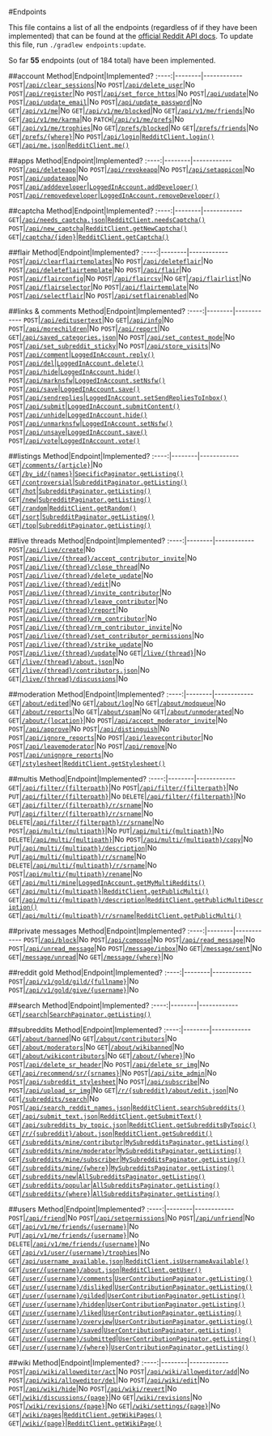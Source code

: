 <!--- Generated 2014-09-19 at 16:40:28 EDT. Use ./gradlew endpoints:update to update. DO NOT MODIFY DIRECTLY -->
#Endpoints

This file contains a list of all the endpoints (regardless of if they have been implemented) that can be found at the [official Reddit API docs](https://www.reddit.com/dev/api). To update this file, run `./gradlew endpoints:update`.

So far **55** endpoints (out of 184 total) have been implemented.

##account
Method|Endpoint|Implemented?
:----:|--------|------------
`POST`|[`/api/clear_sessions`](https://www.reddit.com/dev/api#POST_api_clear_sessions)|No
`POST`|[`/api/delete_user`](https://www.reddit.com/dev/api#POST_api_delete_user)|No
`POST`|[`/api/register`](https://www.reddit.com/dev/api#POST_api_register)|No
`POST`|[`/api/set_force_https`](https://www.reddit.com/dev/api#POST_api_set_force_https)|No
`POST`|[`/api/update`](https://www.reddit.com/dev/api#POST_api_update)|No
`POST`|[`/api/update_email`](https://www.reddit.com/dev/api#POST_api_update_email)|No
`POST`|[`/api/update_password`](https://www.reddit.com/dev/api#POST_api_update_password)|No
`GET`|[`/api/v1/me`](https://www.reddit.com/dev/api#GET_api_v1_me)|No
`GET`|[`/api/v1/me/blocked`](https://www.reddit.com/dev/api#GET_api_v1_me_blocked)|No
`GET`|[`/api/v1/me/friends`](https://www.reddit.com/dev/api#GET_api_v1_me_friends)|No
`GET`|[`/api/v1/me/karma`](https://www.reddit.com/dev/api#GET_api_v1_me_karma)|No
`PATCH`|[`/api/v1/me/prefs`](https://www.reddit.com/dev/api#PATCH_api_v1_me_prefs)|No
`GET`|[`/api/v1/me/trophies`](https://www.reddit.com/dev/api#GET_api_v1_me_trophies)|No
`GET`|[`/prefs/blocked`](https://www.reddit.com/dev/api#GET_prefs_blocked)|No
`GET`|[`/prefs/friends`](https://www.reddit.com/dev/api#GET_prefs_friends)|No
`GET`|[`/prefs/{where}`](https://www.reddit.com/dev/api#GET_prefs_%7Bwhere%7D)|No
`POST`|[`/api/login`](https://www.reddit.com/dev/api#POST_api_login)|[`RedditClient.login()`](https://thatjavanerd.github.io/JRAW/docs//0.3.0/net/dean/jraw/RedditClient#login-java.lang.String-java.lang.String-)
`GET`|[`/api/me.json`](https://www.reddit.com/dev/api#GET_api_me.json)|[`RedditClient.me()`](https://thatjavanerd.github.io/JRAW/docs//0.3.0/net/dean/jraw/RedditClient#me--)

##apps
Method|Endpoint|Implemented?
:----:|--------|------------
`POST`|[`/api/deleteapp`](https://www.reddit.com/dev/api#POST_api_deleteapp)|No
`POST`|[`/api/revokeapp`](https://www.reddit.com/dev/api#POST_api_revokeapp)|No
`POST`|[`/api/setappicon`](https://www.reddit.com/dev/api#POST_api_setappicon)|No
`POST`|[`/api/updateapp`](https://www.reddit.com/dev/api#POST_api_updateapp)|No
`POST`|[`/api/adddeveloper`](https://www.reddit.com/dev/api#POST_api_adddeveloper)|[`LoggedInAccount.addDeveloper()`](https://thatjavanerd.github.io/JRAW/docs//0.3.0/net/dean/jraw/models/LoggedInAccount#addDeveloper-java.lang.String-java.lang.String-)
`POST`|[`/api/removedeveloper`](https://www.reddit.com/dev/api#POST_api_removedeveloper)|[`LoggedInAccount.removeDeveloper()`](https://thatjavanerd.github.io/JRAW/docs//0.3.0/net/dean/jraw/models/LoggedInAccount#removeDeveloper-java.lang.String-java.lang.String-)

##captcha
Method|Endpoint|Implemented?
:----:|--------|------------
`GET`|[`/api/needs_captcha.json`](https://www.reddit.com/dev/api#GET_api_needs_captcha.json)|[`RedditClient.needsCaptcha()`](https://thatjavanerd.github.io/JRAW/docs//0.3.0/net/dean/jraw/RedditClient#needsCaptcha--)
`POST`|[`/api/new_captcha`](https://www.reddit.com/dev/api#POST_api_new_captcha)|[`RedditClient.getNewCaptcha()`](https://thatjavanerd.github.io/JRAW/docs//0.3.0/net/dean/jraw/RedditClient#getNewCaptcha--)
`GET`|[`/captcha/{iden}`](https://www.reddit.com/dev/api#GET_captcha_%7Biden%7D)|[`RedditClient.getCaptcha()`](https://thatjavanerd.github.io/JRAW/docs//0.3.0/net/dean/jraw/RedditClient#getCaptcha-java.lang.String-)

##flair
Method|Endpoint|Implemented?
:----:|--------|------------
`POST`|[`/api/clearflairtemplates`](https://www.reddit.com/dev/api#POST_api_clearflairtemplates)|No
`POST`|[`/api/deleteflair`](https://www.reddit.com/dev/api#POST_api_deleteflair)|No
`POST`|[`/api/deleteflairtemplate`](https://www.reddit.com/dev/api#POST_api_deleteflairtemplate)|No
`POST`|[`/api/flair`](https://www.reddit.com/dev/api#POST_api_flair)|No
`POST`|[`/api/flairconfig`](https://www.reddit.com/dev/api#POST_api_flairconfig)|No
`POST`|[`/api/flaircsv`](https://www.reddit.com/dev/api#POST_api_flaircsv)|No
`GET`|[`/api/flairlist`](https://www.reddit.com/dev/api#GET_api_flairlist)|No
`POST`|[`/api/flairselector`](https://www.reddit.com/dev/api#POST_api_flairselector)|No
`POST`|[`/api/flairtemplate`](https://www.reddit.com/dev/api#POST_api_flairtemplate)|No
`POST`|[`/api/selectflair`](https://www.reddit.com/dev/api#POST_api_selectflair)|No
`POST`|[`/api/setflairenabled`](https://www.reddit.com/dev/api#POST_api_setflairenabled)|No

##links & comments
Method|Endpoint|Implemented?
:----:|--------|------------
`POST`|[`/api/editusertext`](https://www.reddit.com/dev/api#POST_api_editusertext)|No
`GET`|[`/api/info`](https://www.reddit.com/dev/api#GET_api_info)|No
`POST`|[`/api/morechildren`](https://www.reddit.com/dev/api#POST_api_morechildren)|No
`POST`|[`/api/report`](https://www.reddit.com/dev/api#POST_api_report)|No
`GET`|[`/api/saved_categories.json`](https://www.reddit.com/dev/api#GET_api_saved_categories.json)|No
`POST`|[`/api/set_contest_mode`](https://www.reddit.com/dev/api#POST_api_set_contest_mode)|No
`POST`|[`/api/set_subreddit_sticky`](https://www.reddit.com/dev/api#POST_api_set_subreddit_sticky)|No
`POST`|[`/api/store_visits`](https://www.reddit.com/dev/api#POST_api_store_visits)|No
`POST`|[`/api/comment`](https://www.reddit.com/dev/api#POST_api_comment)|[`LoggedInAccount.reply()`](https://thatjavanerd.github.io/JRAW/docs//0.3.0/net/dean/jraw/models/LoggedInAccount#reply-java.lang.String-java.lang.String-)
`POST`|[`/api/del`](https://www.reddit.com/dev/api#POST_api_del)|[`LoggedInAccount.delete()`](https://thatjavanerd.github.io/JRAW/docs//0.3.0/net/dean/jraw/models/LoggedInAccount#delete-java.lang.String-)
`POST`|[`/api/hide`](https://www.reddit.com/dev/api#POST_api_hide)|[`LoggedInAccount.hide()`](https://thatjavanerd.github.io/JRAW/docs//0.3.0/net/dean/jraw/models/LoggedInAccount#hide-net.dean.jraw.models.core.Submission-boolean-)
`POST`|[`/api/marknsfw`](https://www.reddit.com/dev/api#POST_api_marknsfw)|[`LoggedInAccount.setNsfw()`](https://thatjavanerd.github.io/JRAW/docs//0.3.0/net/dean/jraw/models/LoggedInAccount#setNsfw-net.dean.jraw.models.core.Submission-boolean-)
`POST`|[`/api/save`](https://www.reddit.com/dev/api#POST_api_save)|[`LoggedInAccount.save()`](https://thatjavanerd.github.io/JRAW/docs//0.3.0/net/dean/jraw/models/LoggedInAccount#save-net.dean.jraw.models.core.Submission-boolean-)
`POST`|[`/api/sendreplies`](https://www.reddit.com/dev/api#POST_api_sendreplies)|[`LoggedInAccount.setSendRepliesToInbox()`](https://thatjavanerd.github.io/JRAW/docs//0.3.0/net/dean/jraw/models/LoggedInAccount#setSendRepliesToInbox-net.dean.jraw.models.core.Submission-boolean-)
`POST`|[`/api/submit`](https://www.reddit.com/dev/api#POST_api_submit)|[`LoggedInAccount.submitContent()`](https://thatjavanerd.github.io/JRAW/docs//0.3.0/net/dean/jraw/models/LoggedInAccount#submitContent-net.dean.jraw.models.LoggedInAccount$SubmissionBuilder-net.dean.jraw.models.Captcha-java.lang.String-)
`POST`|[`/api/unhide`](https://www.reddit.com/dev/api#POST_api_unhide)|[`LoggedInAccount.hide()`](https://thatjavanerd.github.io/JRAW/docs//0.3.0/net/dean/jraw/models/LoggedInAccount#hide-net.dean.jraw.models.core.Submission-boolean-)
`POST`|[`/api/unmarknsfw`](https://www.reddit.com/dev/api#POST_api_unmarknsfw)|[`LoggedInAccount.setNsfw()`](https://thatjavanerd.github.io/JRAW/docs//0.3.0/net/dean/jraw/models/LoggedInAccount#setNsfw-net.dean.jraw.models.core.Submission-boolean-)
`POST`|[`/api/unsave`](https://www.reddit.com/dev/api#POST_api_unsave)|[`LoggedInAccount.save()`](https://thatjavanerd.github.io/JRAW/docs//0.3.0/net/dean/jraw/models/LoggedInAccount#save-net.dean.jraw.models.core.Submission-boolean-)
`POST`|[`/api/vote`](https://www.reddit.com/dev/api#POST_api_vote)|[`LoggedInAccount.vote()`](https://thatjavanerd.github.io/JRAW/docs//0.3.0/net/dean/jraw/models/LoggedInAccount#vote-net.dean.jraw.models.core.Thing-net.dean.jraw.models.VoteDirection-)

##listings
Method|Endpoint|Implemented?
:----:|--------|------------
`GET`|[`/comments/{article}`](https://www.reddit.com/dev/api#GET_comments_%7Barticle%7D)|No
`GET`|[`/by_id/{names}`](https://www.reddit.com/dev/api#GET_by_id_%7Bnames%7D)|[`SpecificPaginator.getListing()`](https://thatjavanerd.github.io/JRAW/docs//0.3.0/net/dean/jraw/pagination/SpecificPaginator#getListing-boolean-)
`GET`|[`/controversial`](https://www.reddit.com/dev/api#GET_controversial)|[`SubredditPaginator.getListing()`](https://thatjavanerd.github.io/JRAW/docs//0.3.0/net/dean/jraw/pagination/SubredditPaginator#getListing-boolean-)
`GET`|[`/hot`](https://www.reddit.com/dev/api#GET_hot)|[`SubredditPaginator.getListing()`](https://thatjavanerd.github.io/JRAW/docs//0.3.0/net/dean/jraw/pagination/SubredditPaginator#getListing-boolean-)
`GET`|[`/new`](https://www.reddit.com/dev/api#GET_new)|[`SubredditPaginator.getListing()`](https://thatjavanerd.github.io/JRAW/docs//0.3.0/net/dean/jraw/pagination/SubredditPaginator#getListing-boolean-)
`GET`|[`/random`](https://www.reddit.com/dev/api#GET_random)|[`RedditClient.getRandom()`](https://thatjavanerd.github.io/JRAW/docs//0.3.0/net/dean/jraw/RedditClient#getRandom-java.lang.String-)
`GET`|[`/sort`](https://www.reddit.com/dev/api#GET_sort)|[`SubredditPaginator.getListing()`](https://thatjavanerd.github.io/JRAW/docs//0.3.0/net/dean/jraw/pagination/SubredditPaginator#getListing-boolean-)
`GET`|[`/top`](https://www.reddit.com/dev/api#GET_top)|[`SubredditPaginator.getListing()`](https://thatjavanerd.github.io/JRAW/docs//0.3.0/net/dean/jraw/pagination/SubredditPaginator#getListing-boolean-)

##live threads
Method|Endpoint|Implemented?
:----:|--------|------------
`POST`|[`/api/live/create`](https://www.reddit.com/dev/api#POST_api_live_create)|No
`POST`|[`/api/live/{thread}/accept_contributor_invite`](https://www.reddit.com/dev/api#POST_api_live_%7Bthread%7D_accept_contributor_invite)|No
`POST`|[`/api/live/{thread}/close_thread`](https://www.reddit.com/dev/api#POST_api_live_%7Bthread%7D_close_thread)|No
`POST`|[`/api/live/{thread}/delete_update`](https://www.reddit.com/dev/api#POST_api_live_%7Bthread%7D_delete_update)|No
`POST`|[`/api/live/{thread}/edit`](https://www.reddit.com/dev/api#POST_api_live_%7Bthread%7D_edit)|No
`POST`|[`/api/live/{thread}/invite_contributor`](https://www.reddit.com/dev/api#POST_api_live_%7Bthread%7D_invite_contributor)|No
`POST`|[`/api/live/{thread}/leave_contributor`](https://www.reddit.com/dev/api#POST_api_live_%7Bthread%7D_leave_contributor)|No
`POST`|[`/api/live/{thread}/report`](https://www.reddit.com/dev/api#POST_api_live_%7Bthread%7D_report)|No
`POST`|[`/api/live/{thread}/rm_contributor`](https://www.reddit.com/dev/api#POST_api_live_%7Bthread%7D_rm_contributor)|No
`POST`|[`/api/live/{thread}/rm_contributor_invite`](https://www.reddit.com/dev/api#POST_api_live_%7Bthread%7D_rm_contributor_invite)|No
`POST`|[`/api/live/{thread}/set_contributor_permissions`](https://www.reddit.com/dev/api#POST_api_live_%7Bthread%7D_set_contributor_permissions)|No
`POST`|[`/api/live/{thread}/strike_update`](https://www.reddit.com/dev/api#POST_api_live_%7Bthread%7D_strike_update)|No
`POST`|[`/api/live/{thread}/update`](https://www.reddit.com/dev/api#POST_api_live_%7Bthread%7D_update)|No
`GET`|[`/live/{thread}`](https://www.reddit.com/dev/api#GET_live_%7Bthread%7D)|No
`GET`|[`/live/{thread}/about.json`](https://www.reddit.com/dev/api#GET_live_%7Bthread%7D_about.json)|No
`GET`|[`/live/{thread}/contributors.json`](https://www.reddit.com/dev/api#GET_live_%7Bthread%7D_contributors.json)|No
`GET`|[`/live/{thread}/discussions`](https://www.reddit.com/dev/api#GET_live_%7Bthread%7D_discussions)|No

##moderation
Method|Endpoint|Implemented?
:----:|--------|------------
`GET`|[`/about/edited`](https://www.reddit.com/dev/api#GET_about_edited)|No
`GET`|[`/about/log`](https://www.reddit.com/dev/api#GET_about_log)|No
`GET`|[`/about/modqueue`](https://www.reddit.com/dev/api#GET_about_modqueue)|No
`GET`|[`/about/reports`](https://www.reddit.com/dev/api#GET_about_reports)|No
`GET`|[`/about/spam`](https://www.reddit.com/dev/api#GET_about_spam)|No
`GET`|[`/about/unmoderated`](https://www.reddit.com/dev/api#GET_about_unmoderated)|No
`GET`|[`/about/{location}`](https://www.reddit.com/dev/api#GET_about_%7Blocation%7D)|No
`POST`|[`/api/accept_moderator_invite`](https://www.reddit.com/dev/api#POST_api_accept_moderator_invite)|No
`POST`|[`/api/approve`](https://www.reddit.com/dev/api#POST_api_approve)|No
`POST`|[`/api/distinguish`](https://www.reddit.com/dev/api#POST_api_distinguish)|No
`POST`|[`/api/ignore_reports`](https://www.reddit.com/dev/api#POST_api_ignore_reports)|No
`POST`|[`/api/leavecontributor`](https://www.reddit.com/dev/api#POST_api_leavecontributor)|No
`POST`|[`/api/leavemoderator`](https://www.reddit.com/dev/api#POST_api_leavemoderator)|No
`POST`|[`/api/remove`](https://www.reddit.com/dev/api#POST_api_remove)|No
`POST`|[`/api/unignore_reports`](https://www.reddit.com/dev/api#POST_api_unignore_reports)|No
`GET`|[`/stylesheet`](https://www.reddit.com/dev/api#GET_stylesheet)|[`RedditClient.getStylesheet()`](https://thatjavanerd.github.io/JRAW/docs//0.3.0/net/dean/jraw/RedditClient#getStylesheet-java.lang.String-)

##multis
Method|Endpoint|Implemented?
:----:|--------|------------
`GET`|[`/api/filter/{filterpath}`](https://www.reddit.com/dev/api#GET_api_filter_%7Bfilterpath%7D)|No
`POST`|[`/api/filter/{filterpath}`](https://www.reddit.com/dev/api#POST_api_filter_%7Bfilterpath%7D)|No
`PUT`|[`/api/filter/{filterpath}`](https://www.reddit.com/dev/api#PUT_api_filter_%7Bfilterpath%7D)|No
`DELETE`|[`/api/filter/{filterpath}`](https://www.reddit.com/dev/api#DELETE_api_filter_%7Bfilterpath%7D)|No
`GET`|[`/api/filter/{filterpath}/r/srname`](https://www.reddit.com/dev/api#GET_api_filter_%7Bfilterpath%7D_r_srname)|No
`PUT`|[`/api/filter/{filterpath}/r/srname`](https://www.reddit.com/dev/api#PUT_api_filter_%7Bfilterpath%7D_r_srname)|No
`DELETE`|[`/api/filter/{filterpath}/r/srname`](https://www.reddit.com/dev/api#DELETE_api_filter_%7Bfilterpath%7D_r_srname)|No
`POST`|[`/api/multi/{multipath}`](https://www.reddit.com/dev/api#POST_api_multi_%7Bmultipath%7D)|No
`PUT`|[`/api/multi/{multipath}`](https://www.reddit.com/dev/api#PUT_api_multi_%7Bmultipath%7D)|No
`DELETE`|[`/api/multi/{multipath}`](https://www.reddit.com/dev/api#DELETE_api_multi_%7Bmultipath%7D)|No
`POST`|[`/api/multi/{multipath}/copy`](https://www.reddit.com/dev/api#POST_api_multi_%7Bmultipath%7D_copy)|No
`PUT`|[`/api/multi/{multipath}/description`](https://www.reddit.com/dev/api#PUT_api_multi_%7Bmultipath%7D_description)|No
`PUT`|[`/api/multi/{multipath}/r/srname`](https://www.reddit.com/dev/api#PUT_api_multi_%7Bmultipath%7D_r_srname)|No
`DELETE`|[`/api/multi/{multipath}/r/srname`](https://www.reddit.com/dev/api#DELETE_api_multi_%7Bmultipath%7D_r_srname)|No
`POST`|[`/api/multi/{multipath}/rename`](https://www.reddit.com/dev/api#POST_api_multi_%7Bmultipath%7D_rename)|No
`GET`|[`/api/multi/mine`](https://www.reddit.com/dev/api#GET_api_multi_mine)|[`LoggedInAccount.getMyMultiReddits()`](https://thatjavanerd.github.io/JRAW/docs//0.3.0/net/dean/jraw/models/LoggedInAccount#getMyMultiReddits--)
`GET`|[`/api/multi/{multipath}`](https://www.reddit.com/dev/api#GET_api_multi_%7Bmultipath%7D)|[`RedditClient.getPublicMulti()`](https://thatjavanerd.github.io/JRAW/docs//0.3.0/net/dean/jraw/RedditClient#getPublicMulti-java.lang.String-java.lang.String-)
`GET`|[`/api/multi/{multipath}/description`](https://www.reddit.com/dev/api#GET_api_multi_%7Bmultipath%7D_description)|[`RedditClient.getPublicMultiDescription()`](https://thatjavanerd.github.io/JRAW/docs//0.3.0/net/dean/jraw/RedditClient#getPublicMultiDescription-java.lang.String-java.lang.String-)
`GET`|[`/api/multi/{multipath}/r/srname`](https://www.reddit.com/dev/api#GET_api_multi_%7Bmultipath%7D_r_srname)|[`RedditClient.getPublicMulti()`](https://thatjavanerd.github.io/JRAW/docs//0.3.0/net/dean/jraw/RedditClient#getPublicMulti-java.lang.String-java.lang.String-)

##private messages
Method|Endpoint|Implemented?
:----:|--------|------------
`POST`|[`/api/block`](https://www.reddit.com/dev/api#POST_api_block)|No
`POST`|[`/api/compose`](https://www.reddit.com/dev/api#POST_api_compose)|No
`POST`|[`/api/read_message`](https://www.reddit.com/dev/api#POST_api_read_message)|No
`POST`|[`/api/unread_message`](https://www.reddit.com/dev/api#POST_api_unread_message)|No
`POST`|[`/message/inbox`](https://www.reddit.com/dev/api#POST_message_inbox)|No
`GET`|[`/message/sent`](https://www.reddit.com/dev/api#GET_message_sent)|No
`GET`|[`/message/unread`](https://www.reddit.com/dev/api#GET_message_unread)|No
`GET`|[`/message/{where}`](https://www.reddit.com/dev/api#GET_message_%7Bwhere%7D)|No

##reddit gold
Method|Endpoint|Implemented?
:----:|--------|------------
`POST`|[`/api/v1/gold/gild/{fullname}`](https://www.reddit.com/dev/api#POST_api_v1_gold_gild_%7Bfullname%7D)|No
`POST`|[`/api/v1/gold/give/{username}`](https://www.reddit.com/dev/api#POST_api_v1_gold_give_%7Busername%7D)|No

##search
Method|Endpoint|Implemented?
:----:|--------|------------
`GET`|[`/search`](https://www.reddit.com/dev/api#GET_search)|[`SearchPaginator.getListing()`](https://thatjavanerd.github.io/JRAW/docs//0.3.0/net/dean/jraw/pagination/SearchPaginator#getListing-boolean-)

##subreddits
Method|Endpoint|Implemented?
:----:|--------|------------
`GET`|[`/about/banned`](https://www.reddit.com/dev/api#GET_about_banned)|No
`GET`|[`/about/contributors`](https://www.reddit.com/dev/api#GET_about_contributors)|No
`GET`|[`/about/moderators`](https://www.reddit.com/dev/api#GET_about_moderators)|No
`GET`|[`/about/wikibanned`](https://www.reddit.com/dev/api#GET_about_wikibanned)|No
`GET`|[`/about/wikicontributors`](https://www.reddit.com/dev/api#GET_about_wikicontributors)|No
`GET`|[`/about/{where}`](https://www.reddit.com/dev/api#GET_about_%7Bwhere%7D)|No
`POST`|[`/api/delete_sr_header`](https://www.reddit.com/dev/api#POST_api_delete_sr_header)|No
`POST`|[`/api/delete_sr_img`](https://www.reddit.com/dev/api#POST_api_delete_sr_img)|No
`GET`|[`/api/recommend/sr/{srnames}`](https://www.reddit.com/dev/api#GET_api_recommend_sr_%7Bsrnames%7D)|No
`POST`|[`/api/site_admin`](https://www.reddit.com/dev/api#POST_api_site_admin)|No
`POST`|[`/api/subreddit_stylesheet`](https://www.reddit.com/dev/api#POST_api_subreddit_stylesheet)|No
`POST`|[`/api/subscribe`](https://www.reddit.com/dev/api#POST_api_subscribe)|No
`POST`|[`/api/upload_sr_img`](https://www.reddit.com/dev/api#POST_api_upload_sr_img)|No
`GET`|[`/r/{subreddit}/about/edit.json`](https://www.reddit.com/dev/api#GET_r_%7Bsubreddit%7D_about_edit.json)|No
`GET`|[`/subreddits/search`](https://www.reddit.com/dev/api#GET_subreddits_search)|No
`POST`|[`/api/search_reddit_names.json`](https://www.reddit.com/dev/api#POST_api_search_reddit_names.json)|[`RedditClient.searchSubreddits()`](https://thatjavanerd.github.io/JRAW/docs//0.3.0/net/dean/jraw/RedditClient#searchSubreddits-java.lang.String-boolean-)
`GET`|[`/api/submit_text.json`](https://www.reddit.com/dev/api#GET_api_submit_text.json)|[`RedditClient.getSubmitText()`](https://thatjavanerd.github.io/JRAW/docs//0.3.0/net/dean/jraw/RedditClient#getSubmitText-java.lang.String-)
`GET`|[`/api/subreddits_by_topic.json`](https://www.reddit.com/dev/api#GET_api_subreddits_by_topic.json)|[`RedditClient.getSubredditsByTopic()`](https://thatjavanerd.github.io/JRAW/docs//0.3.0/net/dean/jraw/RedditClient#getSubredditsByTopic-java.lang.String-)
`GET`|[`/r/{subreddit}/about.json`](https://www.reddit.com/dev/api#GET_r_%7Bsubreddit%7D_about.json)|[`RedditClient.getSubreddit()`](https://thatjavanerd.github.io/JRAW/docs//0.3.0/net/dean/jraw/RedditClient#getSubreddit-java.lang.String-)
`GET`|[`/subreddits/mine/contributor`](https://www.reddit.com/dev/api#GET_subreddits_mine_contributor)|[`MySubredditsPaginator.getListing()`](https://thatjavanerd.github.io/JRAW/docs//0.3.0/net/dean/jraw/pagination/MySubredditsPaginator#getListing-boolean-)
`GET`|[`/subreddits/mine/moderator`](https://www.reddit.com/dev/api#GET_subreddits_mine_moderator)|[`MySubredditsPaginator.getListing()`](https://thatjavanerd.github.io/JRAW/docs//0.3.0/net/dean/jraw/pagination/MySubredditsPaginator#getListing-boolean-)
`GET`|[`/subreddits/mine/subscriber`](https://www.reddit.com/dev/api#GET_subreddits_mine_subscriber)|[`MySubredditsPaginator.getListing()`](https://thatjavanerd.github.io/JRAW/docs//0.3.0/net/dean/jraw/pagination/MySubredditsPaginator#getListing-boolean-)
`GET`|[`/subreddits/mine/{where}`](https://www.reddit.com/dev/api#GET_subreddits_mine_%7Bwhere%7D)|[`MySubredditsPaginator.getListing()`](https://thatjavanerd.github.io/JRAW/docs//0.3.0/net/dean/jraw/pagination/MySubredditsPaginator#getListing-boolean-)
`GET`|[`/subreddits/new`](https://www.reddit.com/dev/api#GET_subreddits_new)|[`AllSubredditsPaginator.getListing()`](https://thatjavanerd.github.io/JRAW/docs//0.3.0/net/dean/jraw/pagination/AllSubredditsPaginator#getListing-boolean-)
`GET`|[`/subreddits/popular`](https://www.reddit.com/dev/api#GET_subreddits_popular)|[`AllSubredditsPaginator.getListing()`](https://thatjavanerd.github.io/JRAW/docs//0.3.0/net/dean/jraw/pagination/AllSubredditsPaginator#getListing-boolean-)
`GET`|[`/subreddits/{where}`](https://www.reddit.com/dev/api#GET_subreddits_%7Bwhere%7D)|[`AllSubredditsPaginator.getListing()`](https://thatjavanerd.github.io/JRAW/docs//0.3.0/net/dean/jraw/pagination/AllSubredditsPaginator#getListing-boolean-)

##users
Method|Endpoint|Implemented?
:----:|--------|------------
`POST`|[`/api/friend`](https://www.reddit.com/dev/api#POST_api_friend)|No
`POST`|[`/api/setpermissions`](https://www.reddit.com/dev/api#POST_api_setpermissions)|No
`POST`|[`/api/unfriend`](https://www.reddit.com/dev/api#POST_api_unfriend)|No
`GET`|[`/api/v1/me/friends/{username}`](https://www.reddit.com/dev/api#GET_api_v1_me_friends_%7Busername%7D)|No
`PUT`|[`/api/v1/me/friends/{username}`](https://www.reddit.com/dev/api#PUT_api_v1_me_friends_%7Busername%7D)|No
`DELETE`|[`/api/v1/me/friends/{username}`](https://www.reddit.com/dev/api#DELETE_api_v1_me_friends_%7Busername%7D)|No
`GET`|[`/api/v1/user/{username}/trophies`](https://www.reddit.com/dev/api#GET_api_v1_user_%7Busername%7D_trophies)|No
`GET`|[`/api/username_available.json`](https://www.reddit.com/dev/api#GET_api_username_available.json)|[`RedditClient.isUsernameAvailable()`](https://thatjavanerd.github.io/JRAW/docs//0.3.0/net/dean/jraw/RedditClient#isUsernameAvailable-java.lang.String-)
`GET`|[`/user/{username}/about.json`](https://www.reddit.com/dev/api#GET_user_%7Busername%7D_about.json)|[`RedditClient.getUser()`](https://thatjavanerd.github.io/JRAW/docs//0.3.0/net/dean/jraw/RedditClient#getUser-java.lang.String-)
`GET`|[`/user/{username}/comments`](https://www.reddit.com/dev/api#GET_user_%7Busername%7D_comments)|[`UserContributionPaginator.getListing()`](https://thatjavanerd.github.io/JRAW/docs//0.3.0/net/dean/jraw/pagination/UserContributionPaginator#getListing-boolean-)
`GET`|[`/user/{username}/disliked`](https://www.reddit.com/dev/api#GET_user_%7Busername%7D_disliked)|[`UserContributionPaginator.getListing()`](https://thatjavanerd.github.io/JRAW/docs//0.3.0/net/dean/jraw/pagination/UserContributionPaginator#getListing-boolean-)
`GET`|[`/user/{username}/gilded`](https://www.reddit.com/dev/api#GET_user_%7Busername%7D_gilded)|[`UserContributionPaginator.getListing()`](https://thatjavanerd.github.io/JRAW/docs//0.3.0/net/dean/jraw/pagination/UserContributionPaginator#getListing-boolean-)
`GET`|[`/user/{username}/hidden`](https://www.reddit.com/dev/api#GET_user_%7Busername%7D_hidden)|[`UserContributionPaginator.getListing()`](https://thatjavanerd.github.io/JRAW/docs//0.3.0/net/dean/jraw/pagination/UserContributionPaginator#getListing-boolean-)
`GET`|[`/user/{username}/liked`](https://www.reddit.com/dev/api#GET_user_%7Busername%7D_liked)|[`UserContributionPaginator.getListing()`](https://thatjavanerd.github.io/JRAW/docs//0.3.0/net/dean/jraw/pagination/UserContributionPaginator#getListing-boolean-)
`GET`|[`/user/{username}/overview`](https://www.reddit.com/dev/api#GET_user_%7Busername%7D_overview)|[`UserContributionPaginator.getListing()`](https://thatjavanerd.github.io/JRAW/docs//0.3.0/net/dean/jraw/pagination/UserContributionPaginator#getListing-boolean-)
`GET`|[`/user/{username}/saved`](https://www.reddit.com/dev/api#GET_user_%7Busername%7D_saved)|[`UserContributionPaginator.getListing()`](https://thatjavanerd.github.io/JRAW/docs//0.3.0/net/dean/jraw/pagination/UserContributionPaginator#getListing-boolean-)
`GET`|[`/user/{username}/submitted`](https://www.reddit.com/dev/api#GET_user_%7Busername%7D_submitted)|[`UserContributionPaginator.getListing()`](https://thatjavanerd.github.io/JRAW/docs//0.3.0/net/dean/jraw/pagination/UserContributionPaginator#getListing-boolean-)
`GET`|[`/user/{username}/{where}`](https://www.reddit.com/dev/api#GET_user_%7Busername%7D_%7Bwhere%7D)|[`UserContributionPaginator.getListing()`](https://thatjavanerd.github.io/JRAW/docs//0.3.0/net/dean/jraw/pagination/UserContributionPaginator#getListing-boolean-)

##wiki
Method|Endpoint|Implemented?
:----:|--------|------------
`POST`|[`/api/wiki/alloweditor/act`](https://www.reddit.com/dev/api#POST_api_wiki_alloweditor_act)|No
`POST`|[`/api/wiki/alloweditor/add`](https://www.reddit.com/dev/api#POST_api_wiki_alloweditor_add)|No
`POST`|[`/api/wiki/alloweditor/del`](https://www.reddit.com/dev/api#POST_api_wiki_alloweditor_del)|No
`POST`|[`/api/wiki/edit`](https://www.reddit.com/dev/api#POST_api_wiki_edit)|No
`POST`|[`/api/wiki/hide`](https://www.reddit.com/dev/api#POST_api_wiki_hide)|No
`POST`|[`/api/wiki/revert`](https://www.reddit.com/dev/api#POST_api_wiki_revert)|No
`GET`|[`/wiki/discussions/{page}`](https://www.reddit.com/dev/api#GET_wiki_discussions_%7Bpage%7D)|No
`GET`|[`/wiki/revisions`](https://www.reddit.com/dev/api#GET_wiki_revisions)|No
`POST`|[`/wiki/revisions/{page}`](https://www.reddit.com/dev/api#POST_wiki_revisions_%7Bpage%7D)|No
`GET`|[`/wiki/settings/{page}`](https://www.reddit.com/dev/api#GET_wiki_settings_%7Bpage%7D)|No
`GET`|[`/wiki/pages`](https://www.reddit.com/dev/api#GET_wiki_pages)|[`RedditClient.getWikiPages()`](https://thatjavanerd.github.io/JRAW/docs//0.3.0/net/dean/jraw/RedditClient#getWikiPages-java.lang.String-)
`GET`|[`/wiki/{page}`](https://www.reddit.com/dev/api#GET_wiki_%7Bpage%7D)|[`RedditClient.getWikiPage()`](https://thatjavanerd.github.io/JRAW/docs//0.3.0/net/dean/jraw/RedditClient#getWikiPage-java.lang.String-java.lang.String-)
